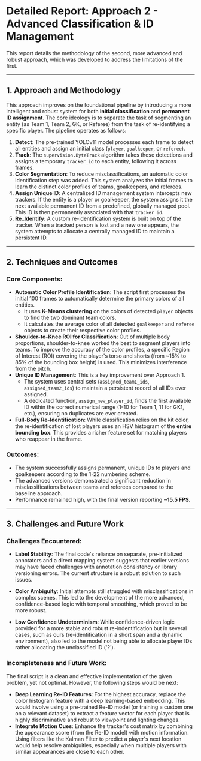 # Detailed Report: Approach 2 - Advanced Classification & ID Management

This report details the methodology of the second, more advanced and robust approach, which was developed to address the limitations of the first.

---

## 1. Approach and Methodology

This approach improves on the foundational pipeline by introducing a more intelligent and robust system for both **initial classification** and **permanent ID assignment**. The core ideology is to separate the task of segmenting an entity (as Team 1, Team 2, GK, or Referee) from the task of re-identifying a specific player. The pipeline operates as follows:
1.  **Detect**: The pre-trained YOLOv11 model processes each frame to detect all entities and assign an initial class (`player`, `goalkeeper`, or `referee`).
2.  **Track**: The `supervision.ByteTrack` algorithm takes these detections and assigns a temporary `tracker_id` to each entity, following it across frames.
3.  **Color Segmentation**: To reduce misclassifications, an automatic color identification step was added. This system analyzes the initial frames to learn the distinct color profiles of teams, goalkeepers, and referees.
4.  **Assign Unique ID**: A centralized ID management system intercepts new trackers. If the entity is a player or goalkeeper, the system assigns it the next available permanent ID from a predefined, globally managed pool. This ID is then permanently associated with that `tracker_id`.
5.  **Re_Identify**:  A custom re-identification system is built on top of the tracker. When a tracked person is lost and a new one appears, the system attempts to allocate a centrally managed ID to maintain a persistent ID.

---

## 2. Techniques and Outcomes

### Core Components:

* **Automatic Color Profile Identification**: The script first processes the initial 100 frames to automatically determine the primary colors of all entities.
    * It uses **K-Means clustering** on the colors of detected `player` objects to find the two dominant team colors.
    * It calculates the average color of all detected `goalkeeper` and `referee` objects to create their respective color profiles.
* **Shoulder-to-Knee ROI for Classification**: Out of multiple body proportions, shoulder-to-knee worked the best to segment players into teams. To improve the accuracy of the color profiles, a specific Region of Interest (ROI) covering the player's torso and shorts (from ~15% to 85% of the bounding box height) is used. This minimizes interference from the pitch.
* **Unique ID Management**: This is a key improvement over Approach 1.
    * The system uses central sets (`assigned_team1_ids`, `assigned_team2_ids`) to maintain a persistent record of all IDs ever assigned.
    * A dedicated function, `assign_new_player_id`, finds the first available ID within the correct numerical range (1-10 for Team 1, 11 for GK1, etc.), ensuring no duplicates are ever created.
* **Full-Body Re-Identification**: While classification relies on the kit color, the re-identification of lost players uses an HSV histogram of the **entire bounding box**. This provides a richer feature set for matching players who reappear in the frame.

### Outcomes:

* The system successfully assigns permanent, unique IDs to players and goalkeepers according to the 1-22 numbering scheme.
* The advanced versions demonstrated a significant reduction in misclassifications between teams and referees compared to the baseline approach.
* Performance remained high, with the final version reporting **~15.5 FPS**.

---

## 3. Challenges and Future Work

### Challenges Encountered:

* **Label Stability**: The final code's reliance on separate, pre-initialized annotators and a direct mapping system suggests that earlier versions may have faced challenges with annotation consistency or library versioning errors. The current structure is a robust solution to such issues.

* **Color Ambiguity**: Initial attempts still struggled with misclassifications in complex scenes. This led to the development of the more advanced, confidence-based logic with temporal smoothing, which proved to be more robust.
  
* **Low Confidence Undeterminism**: While confidence-driven logic provided for a more stable and robust re-indentification but in several cases, such as ours (re-identification in a short span and a dynamic environment), also led to the model not being able to allocate player IDs rather allocating the unclassified ID ('?').


### Incompleteness and Future Work:

The final script is a clean and effective implementation of the given problem, yet not optimal. However, the following steps would be next:

* **Deep Learning Re-ID Features**: For the highest accuracy, replace the color histogram feature with a deep learning-based embedding. This would involve using a pre-trained Re-ID model (or training a custom one on a relevant dataset) to extract a feature vector for each player that is highly discriminative and robust to viewpoint and lighting changes.
* **Integrate Motion Cues**: Enhance the tracker's cost matrix by combining the appearance score (from the Re-ID model) with motion information. Using filters like the Kalman Filter to predict a player's next location would help resolve ambiguities, especially when multiple players with similar appearances are close to each other.
